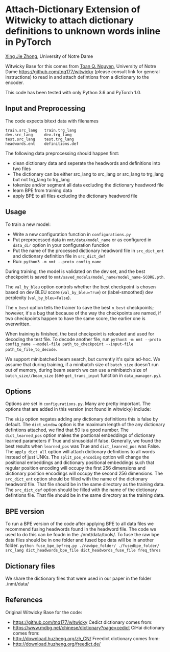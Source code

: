 # Attach-Dictionary Extension of Witwicky to attach dictionary definitions to unknown words inline in PyTorch

[Xing Jie Zhong](), University of Notre Dame

Witwicky Base for this comes from [Toan Q. Nguyen](http://tnq177.github.io), University of Notre Dame https://github.com/tnq177/witwicky (please consult link for general instructions) to read in and attach defintions from a dictionary to the encoder. 

This code has been tested with only Python 3.6 and PyTorch 1.0.

## Input and Preprocessing

The code expects bitext data with filenames

    train.src_lang   train.trg_lang
    dev.src_lang     dev.trg_lang
    test.src_lang    test.trg_lang
    headwords.ent    definitions.def

The following data preprocessing should happen first:  
* clean dictionary data and seperate the headwords and definitions into two files 
* The dictionary can be either src_lang to src_lang or src_lang to trg_lang but not trg_lang to trg_lang
* tokenize and/or segment all data excluding the dictionary headword file
* learn BPE from training data
* apply BPE to all files excluding the dictionary headword file

## Usage

To train a new model:  
* Write a new configuration function in ``configurations.py``  
* Put preprocessed data in ``nmt/data/model_name`` or as configured in ``data_dir`` option in your configuration function  
* Put the name of the processed dictionary headword file in ``src_dict_ent`` and dictionary definition file in ``src_dict_def``
* Run: ``python3 -m nmt --proto config_name``  

During training, the model is validated on the dev set, and the best checkpoint is saved to ``nmt/saved_models/model_name/model_name-SCORE.pth``.

The `val_by_bleu` option controls whether the best checkpoint is chosen based on dev BLEU score (`val_by_bleu=True`) or (label-smoothed) dev perplexity (`val_by_bleu=False`).

The ``n_best`` option tells the trainer to save the best `n_best` checkpoints; however, it's a bug that because of the way the checkpoints are named, if two checkpoints happen to have the same score, the earlier one is overwritten.

When training is finished, the best checkpoint is reloaded and used for decoding the test file. To decode another file, run ``python3 -m nmt --proto config_name --model-file path_to_checkpoint --input-file path_to_file_to_decode``.  

We support minibatched beam search, but currently it's quite ad-hoc. We assume that during training, if a minibatch size of ``batch_size`` doesn't run out of memory, during beam search we can use a minibatch size of ``batch_size//beam_size`` (see ``get_trans_input`` function in ``data_manager.py``).

## Options

Options are set in `configurations.py`. Many are pretty important.
The options that are added in this version (not found in witwicky) include:

The ``skip`` option negates adding any dictionary definitions this is false by default.
The ``dict_window`` option is the maximum length of the any dictionary defintions attached, we find that 50 is a good number.
The ``dict_learned_pos`` option makes the postional embeddings of dictionary learned parameters if True and sinusoidal if false. Generally, we found the best results when ``learned_pos`` was True and ``dict_leanred_pos`` was False.
The ``apply_dict_all`` option will attach dictionary definitions to all words instead of just UNKs. 
The ``split_pos_encoding`` option will change the positional embeddings and dictionary positional embeddings such that regular position encoding will occupy the first 256 dimensions and dictionary position encodings will occupy the second 256 dimensions.
The ``src_dict_ent`` option should be filled with the name of the dictionary headword file. That file should be in the same directory as the training data.
The ``src_dict_def`` option should be filled with the name of the dictionary defintions file. That file should be in the same directory as the training data.

## BPE version
To run a BPE version of the code after applying BPE to all data files we recommend fusing headwords found in the headword file. The code we used to do this can be foudn in the ./nmt/data/tools/. To fuse the raw bpe data files should be in one folder and fused bpe data will be in another folder. ``python fuse_bpe_byfreq.py ./rawbpe_folder/ ./fusedbpe_folder/ src_lang dict_headwords_bpe_file dict_headwords_fuse_file freq_thres``  

## Dictionary files
We share the dictionary files that were used in our paper in the folder ./nmt/data/

## References

Original Witwicky Base for the code:  
* https://github.com/tnq177/witwicky
Cedict dictionary comes from:
* https://www.mdbg.net/chinese/dictionary?page=cedict
CiHai dictionary comes from:
* http://download.huzheng.org/zh_CN/
Freedict dictionary comes from:
* http://download.huzheng.org/freedict.de/
